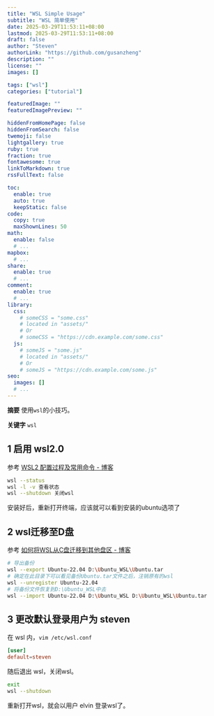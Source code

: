 ```yaml
---
title: "WSL Simple Usage"
subtitle: "WSL 简单使用"
date: 2025-03-29T11:53:11+08:00
lastmod: 2025-03-29T11:53:11+08:00
draft: false
author: "Steven"
authorLink: "https://github.com/gusanzheng"
description: ""
license: ""
images: []

tags: ["wsl"]
categories: ["tutorial"]

featuredImage: ""
featuredImagePreview: ""

hiddenFromHomePage: false
hiddenFromSearch: false
twemoji: false
lightgallery: true
ruby: true
fraction: true
fontawesome: true
linkToMarkdown: true
rssFullText: false

toc:
  enable: true
  auto: true
  keepStatic: false
code:
  copy: true
  maxShownLines: 50
math:
  enable: false
  # ...
mapbox:
  # ...
share:
  enable: true
  # ...
comment:
  enable: true
  # ...
library:
  css:
    # someCSS = "some.css"
    # located in "assets/"
    # Or
    # someCSS = "https://cdn.example.com/some.css"
  js:
    # someJS = "some.js"
    # located in "assets/"
    # Or
    # someJS = "https://cdn.example.com/some.js"
seo:
  images: []
  # ...
---
```


**摘要**
使用`wsl`的小技巧。

**关键字**
`wsl`

<!--more-->

## 1 启用 wsl2.0

参考 [WSL2 配置过程及常用命令 - 博客](https://www.cnblogs.com/o2iginal/p/17755371.html)

```bash
wsl --status
wsl -l -v 查看状态
wsl --shutdown 关闭wsl
```

安装好后，重新打开终端，应该就可以看到安装的ubuntu选项了

## 2 wsl迁移至D盘

参考 [如何将WSL从C盘迁移到其他盘区 - 博客](https://zhuanlan.zhihu.com/p/621873601)

```bash
# 导出备份
wsl --export Ubuntu-22.04 D:\Ubuntu_WSL\Ubuntu.tar
# 确定在此目录下可以看见备份Ubuntu.tar文件之后，注销原有的wsl
wsl --unregister Ubuntu-22.04
# 将备份文件恢复到D:\Ubuntu_WSL中去
wsl --import Ubuntu-22.04 D:\Ubuntu_WSL D:\Ubuntu_WSL\Ubuntu.tar
```

## 3 更改默认登录用户为 steven

在 wsl 内，`vim /etc/wsl.conf`

```toml
[user]
default=steven
```

随后退出 wsl，关闭wsl。

```bash
exit
wsl --shutdown
```

重新打开wsl，就会以用户 elvin 登录wsl了。